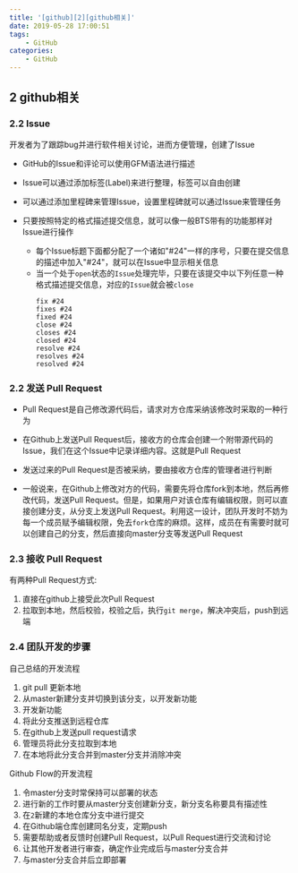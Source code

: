 ```yaml
---
title: '[github][2][github相关]'
date: 2019-05-28 17:00:51
tags:
    - GitHub
categories:
    - GitHub
---
```

## 2 github相关

### 2.2 Issue

开发者为了跟踪bug并进行软件相关讨论，进而方便管理，创建了Issue

- GitHub的Issue和评论可以使用GFM语法进行描述

- Issue可以通过添加标签(Label)来进行整理，标签可以自由创建

- 可以通过添加里程碑来管理Issue，设置里程碑就可以通过Issue来管理任务

- 只要按照特定的格式描述提交信息，就可以像一般BTS带有的功能那样对Issue进行操作
    - 每个Issue标题下面都分配了一个诸如"#24"一样的序号，只要在提交信息的描述中加入"#24"，就可以在Issue中显示相关信息
    - 当一个处于`open`状态的`Issue`处理完毕，只要在该提交中以下列任意一种格式描述提交信息，对应的`Issue`就会被`close`
        ````
        fix #24
        fixes #24
        fixed #24
        close #24
        closes #24
        closed #24
        resolve #24
        resolves #24
        resolved #24
        ````

### 2.2 发送 Pull Request

- Pull Request是自己修改源代码后，请求对方仓库采纳该修改时采取的一种行为

- 在Github上发送Pull Request后，接收方的仓库会创建一个附带源代码的Issue，我们在这个Issue中记录详细内容。这就是Pull Request

- 发送过来的Pull Request是否被采纳，要由接收方仓库的管理者进行判断

- 一般说来，在Github上修改对方的代码，需要先将仓库fork到本地，然后再修改代码，发送Pull Request。但是，如果用户对该仓库有编辑权限，则可以直接创建分支，从分支上发送Pull Request。利用这一设计，团队开发时不妨为每一个成员赋予编辑权限，免去`fork`仓库的麻烦。这样，成员在有需要时就可以创建自己的分支，然后直接向master分支等发送Pull Request

### 2.3 接收 Pull Request

有两种Pull Request方式:
1. 直接在github上接受此次Pull Request
2. 拉取到本地，然后校验，校验之后，执行`git merge`，解决冲突后，push到远端


### 2.4 团队开发的步骤

自己总结的开发流程
1. git pull 更新本地
2. 从master新建分支并切换到该分支，以开发新功能
3. 开发新功能
4. 将此分支推送到远程仓库
5. 在github上发送pull request请求
6. 管理员将此分支拉取到本地
7. 在本地将此分支合并到master分支并消除冲突

Github Flow的开发流程
1. 令master分支时常保持可以部署的状态
2. 进行新的工作时要从master分支创建新分支，新分支名称要具有描述性
3. 在`2`新建的本地仓库分支中进行提交
4. 在Github端仓库创建同名分支，定期push
5. 需要帮助或者反馈时创建Pull Request，以Pull Request进行交流和讨论
6. 让其他开发者进行审查，确定作业完成后与master分支合并
7. 与master分支合并后立即部署